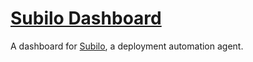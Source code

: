 # [Subilo Dashboard](https://subilo.vercel.app/)

A dashboard for [Subilo](https://github.com/Bansco/subilo), a deployment automation agent.

